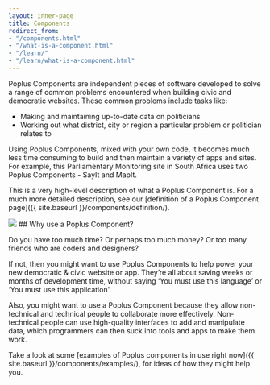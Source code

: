 ```yaml
---
layout: inner-page
title: Components
redirect_from:
- "/components.html"
- "/what-is-a-component.html"
- "/learn/"
- "/learn/what-is-a-component.html"
---
```


Poplus Components are independent pieces of software developed to solve a range of common problems encountered when building civic and democratic websites.
These common problems include tasks like:

* Making and maintaining up-to-date data on politicians
* Working out what district, city or region a particular problem or politician relates to

Using Poplus Components, mixed with your own code, it becomes much less time consuming to build and then maintain a variety of apps and sites. For example, this Parliamentary Monitoring site in South Africa uses two Poplus Components - SayIt and MapIt.

This is a very high-level description of what a Poplus Component is. For a much more detailed description, see our [definition of a Poplus Component page]({{ site.baseurl }}/components/definition/).

<img src="{{ site.baseurl }}/assets/img/postits2.jpg" />
## Why use a Poplus Component?

Do you have too much time? Or perhaps too much money? Or too many friends who are coders and designers?

If not, then you might want to use Poplus Components to help power your new democratic & civic website or app. They’re all about saving weeks or months of development time, without saying ‘You must use this language’ or ‘You must use this application'.

Also, you might want to use a Poplus Component because they allow non-technical and technical people to collaborate more effectively. Non-technical people can use high-quality interfaces to add and manipulate data, which programmers can then suck into tools and apps to make them work.

Take a look at some [examples of Poplus components in use right now]({{ site.baseurl }}/components/examples/), for ideas of how they might help you.
